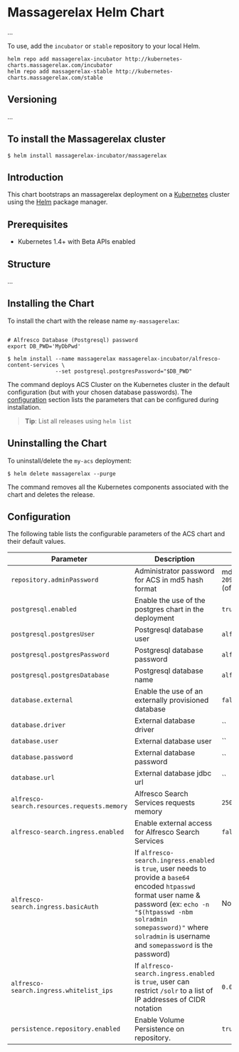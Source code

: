 # Massagerelax Helm Chart

...

To use, add the `incubator` or `stable` repository to your local Helm.
```console
helm repo add massagerelax-incubator http://kubernetes-charts.massagerelax.com/incubator
helm repo add massagerelax-stable http://kubernetes-charts.massagerelax.com/stable
```
## Versioning

...

## To install the Massagerelax cluster

```console
$ helm install massagerelax-incubator/massagerelax
```

## Introduction

This chart bootstraps an massagerelax deployment on a [Kubernetes](http://kubernetes.io) cluster using the [Helm](https://helm.sh) package manager.

## Prerequisites
  - Kubernetes 1.4+ with Beta APIs enabled

## Structure

...

## Installing the Chart

To install the chart with the release name `my-massagerelax`:

```console

# Alfresco Database (Postgresql) password
export DB_PWD='MyDbPwd'

$ helm install --name massagerelax massagerelax-incubator/alfresco-content-services \
               --set postgresql.postgresPassword="$DB_PWD"
```

The command deploys ACS Cluster on the Kubernetes cluster in the default configuration (but with your chosen database passwords). The [configuration](#configuration) section lists the parameters that can be configured during installation.

> **Tip**: List all releases using `helm list`

## Uninstalling the Chart

To uninstall/delete the `my-acs` deployment:

```console
$ helm delete massagerelax --purge
```

The command removes all the Kubernetes components associated with the chart and deletes the release.

## Configuration

The following table lists the configurable parameters of the ACS chart and their default values.

Parameter | Description | Default
--- | --- | ---
`repository.adminPassword` | Administrator password for ACS in md5 hash format | md5: `209c6174da490caeb422f3fa5a7ae634` (of string `admin`)
`postgresql.enabled` | Enable the use of the postgres chart in the deployment | `true`
`postgresql.postgresUser` | Postgresql database user | `alfresco`
`postgresql.postgresPassword` | Postgresql database password | `alfresco`
`postgresql.postgresDatabase` | Postgresql database name | `alfresco`
`database.external` | Enable the use of an externally provisioned database | `false`
`database.driver` | External database driver | ``
`database.user` | External database user | ``
`database.password` | External database password | ``
`database.url` | External database jdbc url | ``
`alfresco-search.resources.requests.memory` | Alfresco Search Services requests memory | `250Mi`
`alfresco-search.ingress.enabled` | Enable external access for Alfresco Search Services | `false`
`alfresco-search.ingress.basicAuth` | If `alfresco-search.ingress.enabled` is `true`, user needs to provide a `base64` encoded `htpasswd` format user name & password (ex: `echo -n "$(htpasswd -nbm solradmin somepassword)"` where `solradmin` is username and `somepassword` is the password) | None
`alfresco-search.ingress.whitelist_ips` | If `alfresco-search.ingress.enabled` is `true`, user can restrict `/solr` to a list of IP addresses of CIDR notation | `0.0.0.0/0`
`persistence.repository.enabled` | Enable Volume Persistence on repository. | `true`










